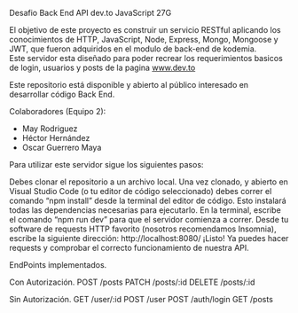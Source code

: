 Desafio Back End API dev.to JavaScript 27G

El objetivo de este proyecto es construir un servicio RESTful aplicando los conocimientos de HTTP, JavaScript, Node, Express, Mongo, Mongoose y JWT, que fueron adquiridos en el modulo de back-end de kodemia.  
Este servidor esta diseñado para poder recrear los requerimientos basicos de login, usuarios y posts de la pagina www.dev.to

Este repositorio está disponible y  abierto al público interesado en desarrollar código Back End.

Colaboradores (Equipo 2):
- May Rodriguez
- Héctor Hernández
- Oscar Guerrero Maya

Para utilizar este servidor sigue los siguientes pasos:

Debes clonar el repositorio a un archivo local.
Una vez clonado, y abierto en Visual Studio Code (o tu editor de código seleccionado) debes correr el comando “npm install” desde la terminal del editor de código. Esto instalará todas las dependencias necesarias para ejecutarlo. 
En la terminal, escribe el comando “npm run dev” para que el servidor comienza a correr.
Desde tu software de requests HTTP favorito (nosotros recomendamos Insomnia), escribe la siguiente dirección: http://localhost:8080/
¡Listo! Ya puedes hacer requests y comprobar el correcto funcionamiento de nuestra API. 

EndPoints implementados.

Con Autorización.
POST    /posts
PATCH   /posts/:id
DELETE  /posts/:id

Sin Autorización.
GET     /user/:id
POST    /user
POST    /auth/login
GET     /posts

